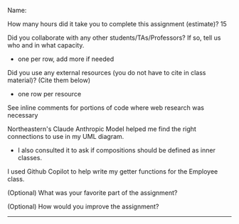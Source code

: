 Name:

How many hours did it take you to complete this assignment (estimate)?
15

Did you collaborate with any other students/TAs/Professors? If so, tell us who and in what
capacity.

* one per row, add more if needed
  
Did you use any external resources (you do not have to cite in class material)? (Cite them below)

* one row per resource

See inline comments for portions of code where web research was necessary

Northeastern's Claude Anthropic Model helped me find the right connections to use in my UML diagram.
- I also consulted it to ask if compositions should be defined as inner classes.

I used Github Copilot to help write my getter functions for the Employee class.

(Optional) What was your favorite part of the assignment?

(Optional) How would you improve the assignment?

---
